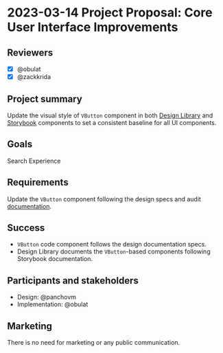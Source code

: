 # 2023-03-14 Project Proposal: Core User Interface Improvements

## Reviewers

- [x] @obulat
- [x] @zackkrida

## Project summary

Update the visual style of `VButton` component in both
[Design Library](https://www.figma.com/file/GIIQ4sDbaToCfFQyKMvzr8/Openverse-Design-Library?node-id=0-1&t=EezlH7nwKNn0ZXdO-0)
and [Storybook](https://wordpress.github.io/openverse/storybook) components to
set a consistent baseline for all UI components.

## Goals

Search Experience

## Requirements

Update the `VButton` component following the design specs and audit
[documentation](https://www.figma.com/file/es303VxVr0C7rFTcOe3OXL/Core-interface-improvement?t=DQpJvKZ9UCsfeWO8-0).

## Success

- `VButton` code component follows the design documentation specs.
- Design Library documents the `VButton`-based components following Storybook
  documentation.

## Participants and stakeholders

- Design: @panchovm
- Implementation: @obulat

## Marketing

There is no need for marketing or any public communication.

